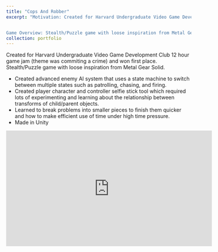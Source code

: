 ```yaml
---
title: "Cops And Robber"
excerpt: "Motivation: Created for Harvard Undergraduate Video Game Development Club 12 hour game jam (theme was commiting a crime) and won first place. 


Game Overview: Stealth/Puzzle game with loose inspiration from Metal Gear Solid.<br/><img src='/images/CopsAndRobber.jpg' width='560' height='315'>"
collection: portfolio
---
```

Created for Harvard Undergraduate Video Game Development Club 12 hour game jam (theme was commiting a crime) and won first place. Stealth/Puzzle game with loose inspiration from Metal Gear Solid.

- Created advanced enemy AI system that uses a state machine to switch between multiple states such as patrolling, chasing, and firing.
- Created player character and controller selfie stick tool which required lots of experimenting and learning about the relationship between transforms of child/parent objects.
- Learned to break problems into smaller pieces to finish them quicker and how to make efficient use of time under high time pressure.
- Made in Unity

<iframe width="560" height="315" src="https://www.youtube.com/embed/gpAF9P-Ay1g" frameborder="0" allowfullscreen></iframe>
